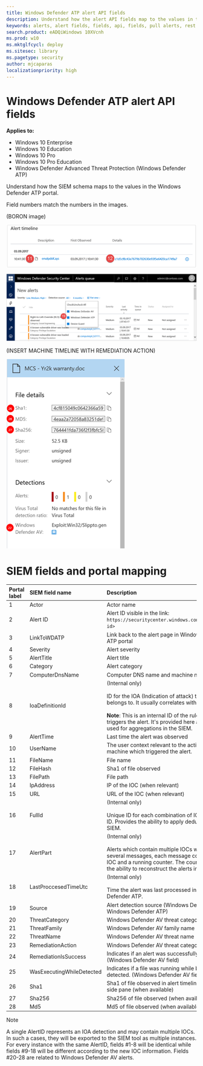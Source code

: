 ```yaml
---
title: Windows Defender ATP alert API fields
description: Understand how the alert API fields map to the values in the Windows Defender ATP portal.
keywords: alerts, alert fields, fields, api, fields, pull alerts, rest api, request, response
search.product: eADQiWindows 10XVcnh
ms.prod: w10
ms.mktglfcycl: deploy
ms.sitesec: library
ms.pagetype: security
author: mjcaparas
localizationpriority: high
---
```


# Windows Defender ATP alert API fields

**Applies to:**

- Windows 10 Enterprise
- Windows 10 Education
- Windows 10 Pro
- Windows 10 Pro Education
- Windows Defender Advanced Threat Protection (Windows Defender ATP)

Understand how the SIEM schema maps to the values in the Windows Defender ATP portal.

Field numbers match the numbers in the images.

(BORON image)

![Image of alert timeline with numbers](images/atp-alert-timeline-numbered.png)

![Image of new alerts with numbers](images/atp-alert-source.png)

(INSERT MACHINE TIMELINE WITH REMEDIATION ACTION)

![Image of file details](images/atp-file-details.png)


#	SIEM fields and portal mapping

Portal label | SIEM field name | Description
:---|:---|:---
1	| Actor |	Actor name
2	|	Alert ID	| Alert ID visible in the link: `https://securitycenter.windows.com/alert/<alert id>`
3	| LinkToWDATP |	Link back to the alert page in Windows Defender ATP portal |
4	|Severity |	Alert severity
5	| AlertTitle | Alert	title
6	| Category |	Alert category
7	| ComputerDnsName|	Computer DNS name and machine name
8	| IoaDefinitionId	| (Internal only)  <br><br>  ID for the IOA (Indication of attack) that this alert belongs to. It usually correlates with the title. <br><br> **Note**: This is an internal ID of the rule which triggers the alert. It's provided here as it can be used for aggregations in the SIEM.
9	|	AlertTime |	Last time the alert was observed
10 | UserName	| The user context relevant to the activity on the machine which triggered the alert.
11 | FileName	| File name
12 | FileHash	| Sha1 of file observed
13 | FilePath	| File path
14 | IpAddress |	IP of the IOC (when relevant)
15 | URL	| URL of the IOC (when relevant)  
16 | FullId	| (Internal only)  <br><br> Unique ID for each combination of IOC and Alert ID. Provides the ability to apply dedup logic in the SIEM.
17 | AlertPart	| (Internal only)  <br><br> Alerts which contain multiple IOCs will be split into several messages, each message contains one IOC and a running counter. The counter provides the ability to reconstruct the alerts in the SIEM.
18 | LastProccesedTimeUtc | (Internal only)  <br><br>	Time the alert was last processed in Windows Defender ATP.
19 | Source| Alert detection source (Windows Defender AV or Windows Defender ATP)
20 | ThreatCategory| Windows Defender AV threat category
21 | ThreatFamily |	Windows Defender AV family name
22	|	ThreatName	| Windows Defender AV threat name
23 | RemediationAction |	Windows Defender AV threat category	 |
24 |	RemediationIsSuccess	| Indicates if an alert was successfully remediated. (Windows Defender AV field)
25 | WasExecutingWhileDetected	| Indicates if a file was running while being detected. (Windows Defender AV field)
26 | Sha1	| Sha1 of file observed	in alert timeline and in file side pane (when available)
27 | Sha256 |	Sha256 of file observed	(when available)
28 | Md5	| Md5 of file observed	(when available)

>[!NOTE]
>A single AlertID represents an IOA detection and may contain multiple IOCs. In such a cases, they will be exported to the SIEM tool as multiple instances. For every instance with the same AlertID, fields #1-8 will be identical while fields #9-18 will be different according to the new IOC information. Fields #20-28 are related to Windows Defender AV alerts.
